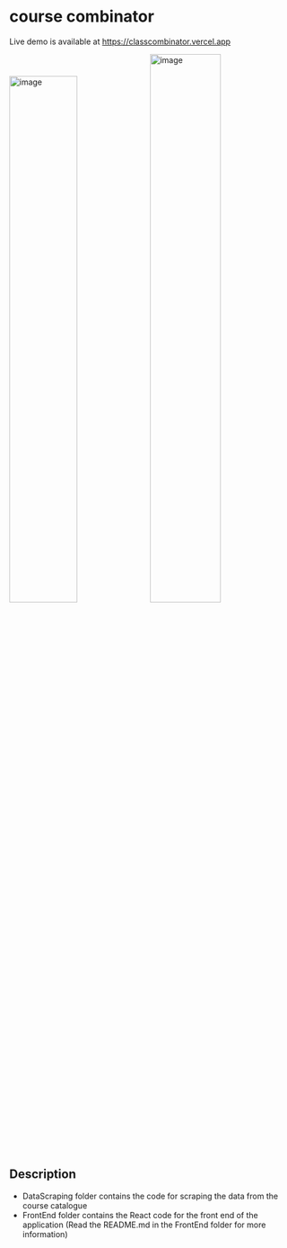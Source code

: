 # course combinator

Live demo is available at https://classcombinator.vercel.app




<img src="https://github.com/JeelRajodiya/AU-ClassCombinator/assets/63534268/b8d387af-64af-45a1-855d-f448732ce47b" alt="image" width="49%" height="auto">
<img src="https://github.com/JeelRajodiya/AU-ClassCombinator/assets/63534268/876cdae1-ed6b-4c94-b460-2ca2a5af87bc" alt="image" width="50%" height="auto">





## Description

-   DataScraping folder contains the code for scraping the data from the course catalogue
-   FrontEnd folder contains the React code for the front end of the application
    (Read the README.md in the FrontEnd folder for more information)
